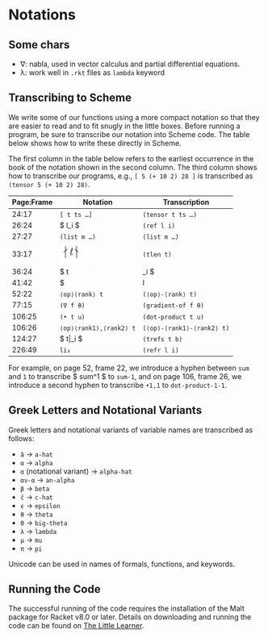 # Notations

## Some chars

- ∇: nabla, used in vector calculus and partial differential equations.
- λ: work well in `.rkt` files as `lambda` keyword

## Transcribing to Scheme

We write some of our functions using a more compact notation so that they are easier to read and to fit snugly in the little boxes. Before running a program, be sure to transcribe our notation into Scheme code. The table below shows how to write these directly in Scheme.

The first column in the table below refers to the earliest occurrence in the book of the notation shown in the second column. The third column shows how to transcribe our programs, e.g., `[ 5 (+ 10 2) 28 ]` is transcribed as `(tensor 5 (+ 10 2) 28)`.

| Page:Frame | Notation                         | Transcription              |
|------------|----------------------------------|----------------------------|
| 24:17      | `[ t ts …]`                      | `(tensor t ts …)`          |
| 26:24      | $ l_i $                          | `(ref l i)`                |
| 27:27      | `(list m …)`                     | `(list m …)`               |
| 33:17      | ![tlent.png](assets/tlent.png) | `(tlen t)`                 |
| 36:24      | $ t                              |_i $                 | `(tref t i)`               |
| 41:42      | $                                |l|$            | `(len l)`                  |
| 52:22      | `⟨op⟩⟨rank⟩ t`                   | `(⟨op⟩-⟨rank⟩ t)`          |
| 77:15      | `(∇ f θ)`                        | `(gradient-of f θ)`        |
| 106:25     | `(• t u)`                        | `(dot-product t u)`        |
| 106:26     | `⟨op⟩⟨rank1⟩,⟨rank2⟩ t`          | `(⟨op⟩-⟨rank1⟩-⟨rank2⟩ t)` |
| 124:27     | $ t\|_i $                        | `(trefs t b)`              |
| 226:49     | `li↓`                            | `(refr l i)`               |

For example, on page 52, frame 22, we introduce a hyphen between `sum` and `1` to transcribe $ sum^1 $ to `sum-1`, and on page 106, frame 26, we introduce a second hyphen to transcribe `•1,1` to `dot-product-1-1`.

## Greek Letters and Notational Variants

Greek letters and notational variants of variable names are transcribed as follows:

- `â` → `a-hat`
- `α` → `alpha`
- `α` (notational variant) → `alpha-hat`
- `αν-α` → `an-alpha`
- `β` → `beta`
- `ĉ` → `c-hat`
- `ϵ` → `epsilon`
- `θ` → `theta`
- `Θ` → `big-theta`
- `λ` → `lambda`
- `μ` → `mu`
- `π` → `pi`

Unicode can be used in names of formals, functions, and keywords.

## Running the Code

The successful running of the code requires the installation of the Malt package for Racket v8.0 or later. Details on downloading and running the code can be found on [The Little Learner](http://www.thelittlelearner.com).